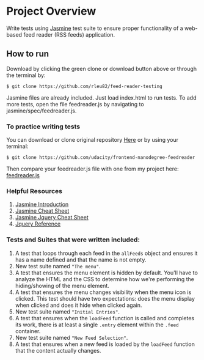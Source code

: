 # Project Overview

Write tests using [Jasmine](https://jasmine.github.io/) test suite to ensure proper functionality of a web-based feed reader (RSS feeds) application.

## How to run

Download by clicking the green clone or download button above or through the terminal by:
```
$ git clone https://github.com/rleu82/feed-reader-testing
```
Jasmine files are already included. Just load index.html to run tests. To add more tests, open the file feedreader.js by navigating to jasmine/spec/feedreader.js.

### To practice writing tests
You can download or clone original repository [Here](https://github.com/udacity/frontend-nanodegree-feedreader)
or by using your terminal:
```
$ git clone https://github.com/udacity/frontend-nanodegree-feedreader
```

Then compare your feedreader.js file with one from my project here: [feedreader.js](https://github.com/rleu82/feed-reader-testing/blob/master/jasmine/spec/feedreader.js)

### Helpful Resources
1. [Jasmine Introduction](https://jasmine.github.io/2.0/introduction)
2. [Jasmine Cheat Sheet](https://devhints.io/jasmine)
3. [Jasmine Jquery Cheat Sheet](https://kapeli.com/cheat_sheets/Jasmine-jQuery.docset/Contents/Resources/Documents/index)
4. [Jquery Reference](https://api.jquery.com/)

### Tests and Suites that were written included:

1. A test that loops through each feed in the `allFeeds` object and ensures it has a name defined and that the name is not empty.
2. New test suite named `"The menu"`.
3. A test that ensures the menu element is hidden by default. You'll have to analyze the HTML and the CSS to determine how we're performing the hiding/showing of the menu element.
4. A test that ensures the menu changes visibility when the menu icon is clicked. This test should have two expectations: does the menu display when clicked and does it hide when clicked again.
5. New test suite named `"Initial Entries"`.
6. A test that ensures when the `loadFeed` function is called and completes its work, there is at least a single `.entry` element within the `.feed` container.
7. New test suite named `"New Feed Selection"`.
8. A test that ensures when a new feed is loaded by the `loadFeed` function that the content actually changes.


